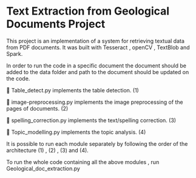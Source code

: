 # Text Extraction from Geological Documents Project
 
 This project is an implementation of a system for retrieving textual data from PDF documents. It was built with Tesseract , openCV , TextBlob and Spark.
 
 In order to run the code in a specific document the document should be added to the data folder and path to the document should be updated on the code.

:small_blue_diamond: Table_detect.py implements the table detection. (1) 

:small_blue_diamond: image-preprocessing.py implements the image preprocessing of the pages of documents. (2)

:small_blue_diamond: spelling_correction.py implements the text/spelling correction. (3)

:small_blue_diamond: Topic_modelling.py implements the topic analysis. (4)

It is possible to run each module separately by following the order of the architecture (1) , (2) , (3) and (4).

To run the whole code containing all the above modules , run Geological_doc_extraction.py






 
